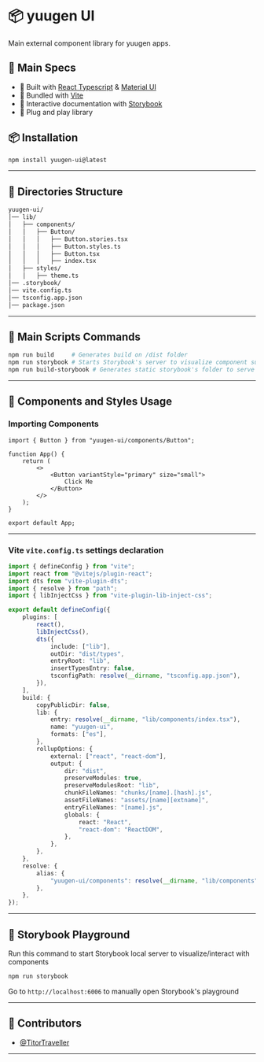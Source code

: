 # 📦 yuugen UI

Main external component library for yuugen apps.

## 🚀 Main Specs

-   🔹 Built with [React Typescript](w) & [Material UI](w)
-   🔹 Bundled with [Vite](w)
-   🔹 Interactive documentation with [Storybook](w)
-   🔹 Plug and play library

## 📦 Installation

```sh
npm install yuugen-ui@latest
```

---

## 📂 Directories Structure

```bash
yuugen-ui/
│── lib/
│   ├── components/
│   │   ├── Button/
│   │   │   ├── Button.stories.tsx
│   │   │   ├── Button.styles.ts
│   │   │   ├── Button.tsx
│   │   │   ├── index.tsx
│   ├── styles/
│   │   ├── theme.ts
│── .storybook/
│── vite.config.ts
│── tsconfig.app.json
│── package.json
```

---

## 🔧 Main Scripts Commands

```sh
npm run build     # Generates build on /dist folder
npm run storybook # Starts Storybook's server to visualize component suite
npm run build-storybook # Generates static storybook's folder to serve
```

---

## 🎨 Components and Styles Usage

### **Importing Components**

```tsx
import { Button } from "yuugen-ui/components/Button";

function App() {
	return (
		<>
			<Button variantStyle="primary" size="small">
				Click Me
			</Button>
		</>
	);
}

export default App;
```

---

### **Vite `vite.config.ts` settings declaration**

```ts
import { defineConfig } from "vite";
import react from "@vitejs/plugin-react";
import dts from "vite-plugin-dts";
import { resolve } from "path";
import { libInjectCss } from "vite-plugin-lib-inject-css";

export default defineConfig({
	plugins: [
		react(),
		libInjectCss(),
		dts({
			include: ["lib"],
			outDir: "dist/types",
			entryRoot: "lib",
			insertTypesEntry: false,
			tsconfigPath: resolve(__dirname, "tsconfig.app.json"),
		}),
	],
	build: {
		copyPublicDir: false,
		lib: {
			entry: resolve(__dirname, "lib/components/index.tsx"),
			name: "yuugen-ui",
			formats: ["es"],
		},
		rollupOptions: {
			external: ["react", "react-dom"],
			output: {
				dir: "dist",
				preserveModules: true,
				preserveModulesRoot: "lib",
				chunkFileNames: "chunks/[name].[hash].js",
				assetFileNames: "assets/[name][extname]",
				entryFileNames: "[name].js",
				globals: {
					react: "React",
					"react-dom": "ReactDOM",
				},
			},
		},
	},
	resolve: {
		alias: {
			"yuugen-ui/components": resolve(__dirname, "lib/components"),
		},
	},
});
```

---

## 📘 Storybook Playground

Run this command to start Storybook local server to visualize/interact with components

```sh
npm run storybook
```

Go to `http://localhost:6006` to manually open Storybook's playground

---

## 👥 Contributors

-   [@TitorTraveller](https://github.com/TitorTraveller)

---
